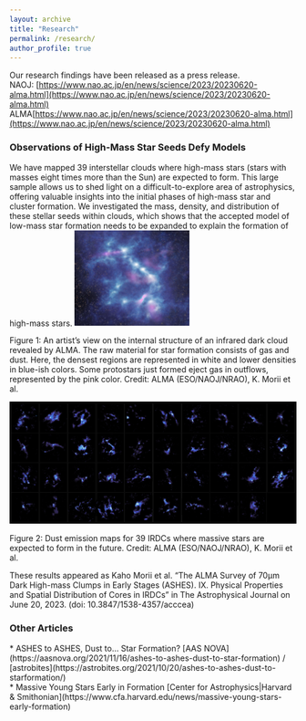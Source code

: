 ```yaml
---
layout: archive
title: "Research"
permalink: /research/
author_profile: true
---
```

    
Our research findings have been released as a press release. <br>
NAOJ: [https://www.nao.ac.jp/en/news/science/2023/20230620-alma.html](https://www.nao.ac.jp/en/news/science/2023/20230620-alma.html) <br>
ALMA[https://www.nao.ac.jp/en/news/science/2023/20230620-alma.html](https://www.nao.ac.jp/en/news/science/2023/20230620-alma.html) <br>

<h3>Observations of High-Mass Star Seeds Defy Models</h3> 
We have mapped 39 interstellar clouds where high-mass stars (stars with masses eight times more than the Sun)  are expected to form. This large sample allows us to shed light on a difficult-to-explore area of astrophysics, offering valuable insights into the initial phases of high-mass star and cluster formation. We investigated the mass, density, and distribution of these stellar seeds within clouds, which shows that the accepted model of low-mass star formation needs to be expanded to explain the formation of high-mass stars.  
<img src='/images/ASHESIX_press1.jpg' width="40%">
<p>Figure 1: An artist’s view on the internal structure of an infrared dark cloud revealed by  ALMA. The raw material for star formation consists of gas and dust. Here, the densest regions are represented in white and lower densities in blue-ish colors. Some protostars just formed eject gas in outflows, represented by the pink color.  Credit: ALMA (ESO/NAOJ/NRAO), K. Morii et al.</p>

<img src='/images/ASHESIX_press2.png'>
<p>Figure 2: Dust emission maps for 39 IRDCs where massive stars are expected to form in the future. Credit: ALMA (ESO/NAOJ/NRAO), K. Morii et al. </p> 

These results appeared as Kaho Morii et al. “The ALMA Survey of 70μm Dark High-mass Clumps in Early Stages (ASHES). IX. Physical Properties and Spatial Distribution of Cores in IRDCs” in The Astrophysical Journal on June 20, 2023. (doi: 10.3847/1538-4357/acccea) <br>
     
<h3>Other Articles</h3>
* ASHES to ASHES, Dust to… Star Formation? [AAS NOVA](https://aasnova.org/2021/11/16/ashes-to-ashes-dust-to-star-formation) / [astrobites](https://astrobites.org/2021/10/20/ashes-to-ashes-dust-to-starformation/) <br>
* Massive Young Stars Early in Formation 
[Center for Astrophysics|Harvard & Smithonian](https://www.cfa.harvard.edu/news/massive-young-stars-early-formation)
